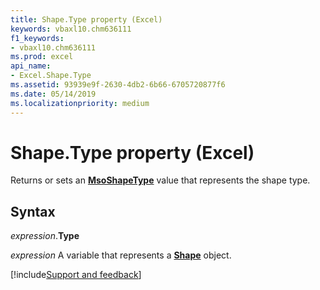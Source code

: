 ```yaml
---
title: Shape.Type property (Excel)
keywords: vbaxl10.chm636111
f1_keywords:
- vbaxl10.chm636111
ms.prod: excel
api_name:
- Excel.Shape.Type
ms.assetid: 93939e9f-2630-4db2-6b66-6705720877f6
ms.date: 05/14/2019
ms.localizationpriority: medium
---
```



# Shape.Type property (Excel)

Returns or sets an **[MsoShapeType](Office.MsoShapeType.md)** value that represents the shape type.


## Syntax

_expression_.**Type**

_expression_ A variable that represents a **[Shape](Excel.Shape.md)** object.




[!include[Support and feedback](~/includes/feedback-boilerplate.md)]
